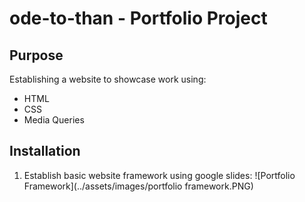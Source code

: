 # ode-to-than - Portfolio Project

## Purpose
Establishing a website to showcase work using:
- HTML
- CSS
- Media Queries

## Installation
1. Establish basic website framework using google slides:
![Portfolio Framework](../assets/images/portfolio framework.PNG)



